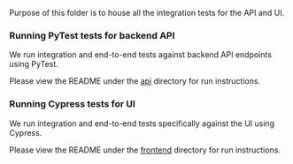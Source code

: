 Purpose of this folder is to house all the integration tests for the API and UI.

### Running PyTest tests for backend API

We run integration and end-to-end tests against backend API endpoints using PyTest.

Please view the README under the [api](./api/README.md) directory for run instructions.

### Running Cypress tests for UI

We run integration and end-to-end tests specifically against the UI using Cypress.

Please view the README under the [frontend](./frontend/README.md) directory for run instructions.
